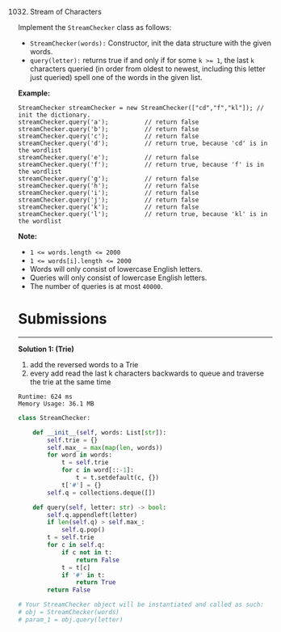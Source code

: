 1032. Stream of Characters

Implement the `StreamChecker` class as follows:

* `StreamChecker(words):` Constructor, init the data structure with the given words.
* `query(letter):` returns true if and only if for some `k >= 1`, the last `k` characters queried (in order from oldest to newest, including this letter just queried) spell one of the words in the given list.
 

**Example:**
```
StreamChecker streamChecker = new StreamChecker(["cd","f","kl"]); // init the dictionary.
streamChecker.query('a');          // return false
streamChecker.query('b');          // return false
streamChecker.query('c');          // return false
streamChecker.query('d');          // return true, because 'cd' is in the wordlist
streamChecker.query('e');          // return false
streamChecker.query('f');          // return true, because 'f' is in the wordlist
streamChecker.query('g');          // return false
streamChecker.query('h');          // return false
streamChecker.query('i');          // return false
streamChecker.query('j');          // return false
streamChecker.query('k');          // return false
streamChecker.query('l');          // return true, because 'kl' is in the wordlist
```

**Note:**

* `1 <= words.length <= 2000`
* `1 <= words[i].length <= 2000`
* Words will only consist of lowercase English letters.
* Queries will only consist of lowercase English letters.
* The number of queries is at most `40000`.

# Submissions
---
**Solution 1: (Trie)**

1. add the reversed words to a Trie
1. every add read the last k characters backwards to queue and traverse the trie at the same time

```
Runtime: 624 ms
Memory Usage: 36.1 MB
```
```python
class StreamChecker:

    def __init__(self, words: List[str]):
        self.trie = {}
        self.max_ = max(map(len, words))
        for word in words:
            t = self.trie
            for c in word[::-1]:
                t = t.setdefault(c, {})
            t['#'] = {}
        self.q = collections.deque([])

    def query(self, letter: str) -> bool:
        self.q.appendleft(letter)
        if len(self.q) > self.max_:
            self.q.pop()
        t = self.trie
        for c in self.q:
            if c not in t:
                return False
            t = t[c]
            if '#' in t:
                return True
        return False

# Your StreamChecker object will be instantiated and called as such:
# obj = StreamChecker(words)
# param_1 = obj.query(letter)
```